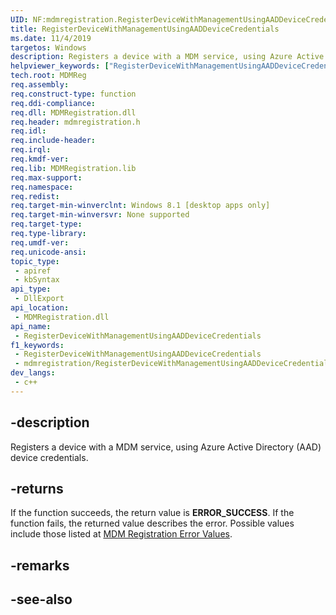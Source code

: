 ```yaml
---
UID: NF:mdmregistration.RegisterDeviceWithManagementUsingAADDeviceCredentials
title: RegisterDeviceWithManagementUsingAADDeviceCredentials
ms.date: 11/4/2019
targetos: Windows
description: Registers a device with a MDM service, using Azure Active Directory (AAD) device credentials.
helpviewer_keywords: ["RegisterDeviceWithManagementUsingAADDeviceCredentials"]
tech.root: MDMReg
req.assembly: 
req.construct-type: function
req.ddi-compliance: 
req.dll: MDMRegistration.dll
req.header: mdmregistration.h
req.idl: 
req.include-header: 
req.irql: 
req.kmdf-ver: 
req.lib: MDMRegistration.lib
req.max-support: 
req.namespace: 
req.redist: 
req.target-min-winverclnt: Windows 8.1 [desktop apps only]
req.target-min-winversvr: None supported
req.target-type: 
req.type-library: 
req.umdf-ver: 
req.unicode-ansi: 
topic_type:
 - apiref
 - kbSyntax
api_type:
 - DllExport
api_location:
 - MDMRegistration.dll
api_name:
 - RegisterDeviceWithManagementUsingAADDeviceCredentials
f1_keywords:
 - RegisterDeviceWithManagementUsingAADDeviceCredentials
 - mdmregistration/RegisterDeviceWithManagementUsingAADDeviceCredentials
dev_langs:
 - c++
---
```


## -description

Registers a device with a MDM service, using Azure Active Directory (AAD) device credentials.

## -returns

If the function succeeds, the return value is <b>ERROR_SUCCESS</b>. If the function fails, the returned value describes the error. Possible 
      values include those listed at 
      <a href="/windows/desktop/MDMReg/mdm-registration-constants">MDM Registration Error Values</a>.

## -remarks

## -see-also